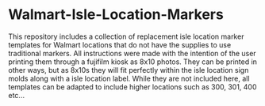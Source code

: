 # Walmart-Isle-Location-Markers
This repository includes a collection of replacement isle location marker templates for Walmart locations that do not have the supplies to use traditional markers. All instructions were made with the intention of the user printing them through a fujifilm kiosk as 8x10 photos. They can be printed in other ways, but as 8x10s they will fit perfectly within the isle location sign molds along with a isle location label. While they are not included here, all templates can be adapted to include higher locations such as 300, 301, 400 etc...
